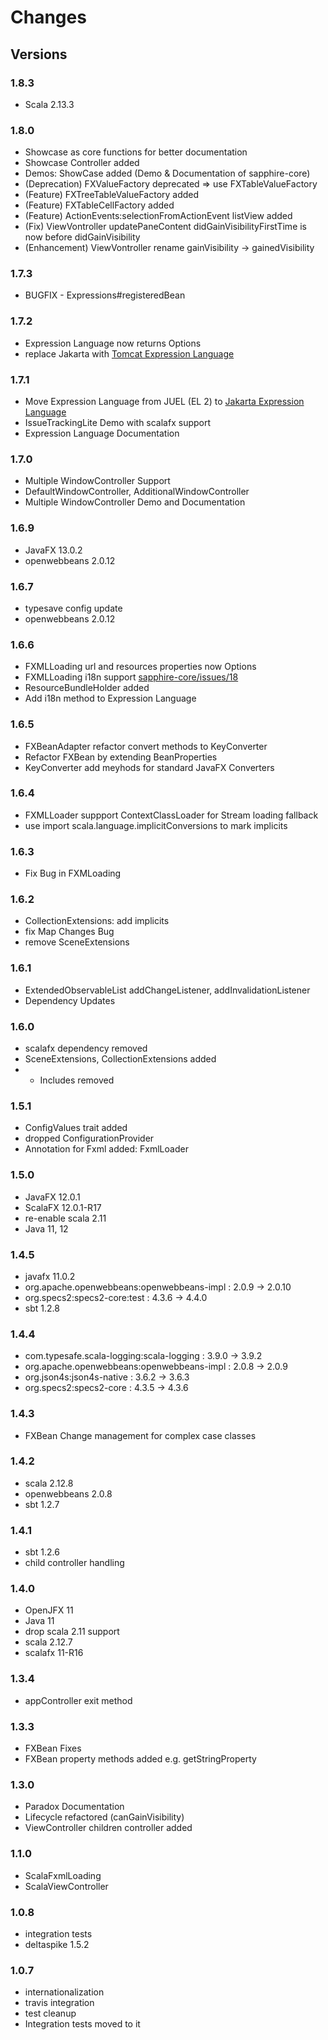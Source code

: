 # Changes

## Versions

### 1.8.3

* Scala 2.13.3

### 1.8.0
* Showcase as core functions for better documentation
* Showcase Controller added
* Demos: ShowCase added (Demo & Documentation of sapphire-core)
* (Deprecation) FXValueFactory deprecated => use FXTableValueFactory
* (Feature) FXTreeTableValueFactory added
* (Feature) FXTableCellFactory added
* (Feature) ActionEvents:selectionFromActionEvent listView added
* (Fix) ViewVontroller updatePaneContent  didGainVisibilityFirstTime is now before didGainVisibility
* (Enhancement) ViewVontroller rename gainVisibility -> gainedVisibility

### 1.7.3
* BUGFIX - Expressions#registeredBean

### 1.7.2
* Expression Language now returns Options
* replace Jakarta with [Tomcat Expression Language](https://tomcat.apache.org/tomcat-8.0-doc/elapi/index.html)

### 1.7.1
* Move Expression Language from JUEL (EL 2) to [Jakarta Expression Language](https://github.com/eclipse-ee4j/el-ri)
* IssueTrackingLite Demo with scalafx support
* Expression Language Documentation

### 1.7.0
* Multiple WindowController Support
* DefaultWindowController, AdditionalWindowController
* Multiple WindowController Demo and Documentation

### 1.6.9
* JavaFX 13.0.2
* openwebbeans 2.0.12

### 1.6.7
* typesave config update
* openwebbeans 2.0.12

### 1.6.6
* FXMLLoading url and resources properties now Options
* FXMLLoading i18n support [sapphire-core/issues/18](https://github.com/sfxcode/sapphire-core/issues/18)
* ResourceBundleHolder added
* Add i18n method to Expression Language

### 1.6.5
* FXBeanAdapter refactor convert methods to KeyConverter
* Refactor FXBean by extending BeanProperties
* KeyConverter add meyhods for standard JavaFX Converters

### 1.6.4
* FXMLLoader suppport ContextClassLoader for Stream loading fallback
* use import scala.language.implicitConversions to mark implicits

### 1.6.3
* Fix Bug in FXMLoading

### 1.6.2
* CollectionExtensions: add implicits
* fix Map Changes Bug
* remove SceneExtensions

### 1.6.1
* ExtendedObservableList addChangeListener, addInvalidationListener
* Dependency Updates

### 1.6.0
* scalafx dependency removed
* SceneExtensions, CollectionExtensions added
* * Includes removed

### 1.5.1
* ConfigValues trait added
* dropped ConfigurationProvider
* Annotation for Fxml added: FxmlLoader

### 1.5.0
* JavaFX 12.0.1
* ScalaFX 12.0.1-R17
* re-enable scala 2.11
* Java 11, 12

### 1.4.5
* javafx 11.0.2
* org.apache.openwebbeans:openwebbeans-impl : 2.0.9 -> 2.0.10
* org.specs2:specs2-core:test               : 4.3.6 -> 4.4.0
* sbt 1.2.8


### 1.4.4

* com.typesafe.scala-logging:scala-logging  : 3.9.0 -> 3.9.2
* org.apache.openwebbeans:openwebbeans-impl : 2.0.8 -> 2.0.9
* org.json4s:json4s-native                  : 3.6.2 -> 3.6.3
* org.specs2:specs2-core                    : 4.3.5 -> 4.3.6

### 1.4.3
* FXBean Change management for complex case classes

### 1.4.2
* scala 2.12.8
* openwebbeans 2.0.8
* sbt 1.2.7

### 1.4.1
* sbt 1.2.6
* child controller handling

### 1.4.0
* OpenJFX 11
* Java 11
* drop scala 2.11 support
* scala 2.12.7
* scalafx 11-R16

### 1.3.4

* appController exit method


### 1.3.3

* FXBean Fixes
* FXBean property methods added e.g. getStringProperty


### 1.3.0

* Paradox Documentation
* Lifecycle refactored (canGainVisibility)
* ViewController children controller added


### 1.1.0

* ScalaFxmlLoading
* ScalaViewController

### 1.0.8

* integration tests
* deltaspike 1.5.2

### 1.0.7

* internationalization
* travis integration
* test cleanup
* Integration tests moved to it

